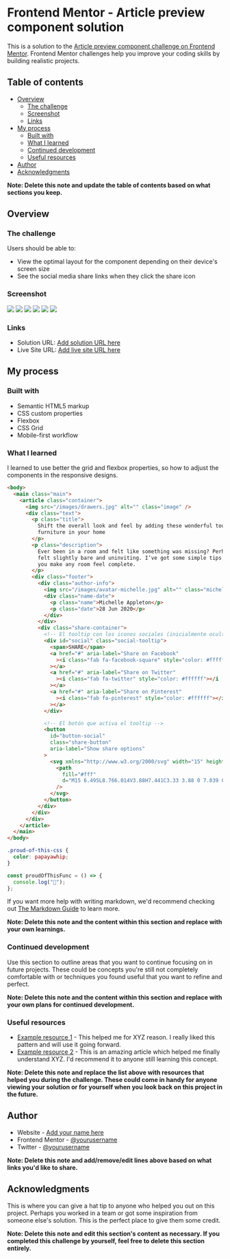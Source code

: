 # Frontend Mentor - Article preview component solution

This is a solution to the [Article preview component challenge on Frontend Mentor](https://www.frontendmentor.io/challenges/article-preview-component-dYBN_pYFT). Frontend Mentor challenges help you improve your coding skills by building realistic projects.

## Table of contents

- [Overview](#overview)
  - [The challenge](#the-challenge)
  - [Screenshot](#screenshot)
  - [Links](#links)
- [My process](#my-process)
  - [Built with](#built-with)
  - [What I learned](#what-i-learned)
  - [Continued development](#continued-development)
  - [Useful resources](#useful-resources)
- [Author](#author)
- [Acknowledgments](#acknowledgments)

**Note: Delete this note and update the table of contents based on what sections you keep.**

## Overview

### The challenge

Users should be able to:

- View the optimal layout for the component depending on their device's screen size
- See the social media share links when they click the share icon

### Screenshot

![](./screenshots/desktop.png)
![](./screenshots/desktop-state.png)
![](./screenshots/tablet.png)
![](./screenshots/table-state.png)
![](./screenshots/mobile.png)
![](./screenshots/mobile-state.png)

### Links

- Solution URL: [Add solution URL here](https://your-solution-url.com)
- Live Site URL: [Add live site URL here](https://your-live-site-url.com)

## My process

### Built with

- Semantic HTML5 markup
- CSS custom properties
- Flexbox
- CSS Grid
- Mobile-first workflow

### What I learned

I learned to use better the grid and flexbox properties, so how to adjust the components in the responsive designs.

```html
<body>
  <main class="main">
    <article class="container">
      <img src="/images/drawers.jpg" alt="" class="image" />
      <div class="text">
        <p class="title">
          Shift the overall look and feel by adding these wonderful touches to
          furniture in your home
        </p>
        <p class="description">
          Ever been in a room and felt like something was missing? Perhaps it
          felt slightly bare and uninviting. I’ve got some simple tips to help
          you make any room feel complete.
        </p>
        <div class="footer">
          <div class="author-info">
            <img src="/images/avatar-michelle.jpg" alt="" class="michelle" />
            <div class="name-date">
              <p class="name">Michelle Appleton</p>
              <p class="date">28 Jun 2020</p>
            </div>
          </div>
          <div class="share-container">
            <!-- El tooltip con los iconos sociales (inicialmente oculto) -->
            <div id="social" class="social-tooltip">
              <span>SHARE</span>
              <a href="#" aria-label="Share on Facebook"
                ><i class="fab fa-facebook-square" style="color: #ffffff"></i
              ></a>
              <a href="#" aria-label="Share on Twitter"
                ><i class="fab fa-twitter" style="color: #ffffff"></i
              ></a>
              <a href="#" aria-label="Share on Pinterest"
                ><i class="fab fa-pinterest" style="color: #ffffff"></i
              ></a>
            </div>

            <!-- El botón que activa el tooltip -->
            <button
              id="button-social"
              class="share-button"
              aria-label="Show share options"
            >
              <svg xmlns="http://www.w3.org/2000/svg" width="15" height="13">
                <path
                  fill="#fff"
                  d="M15 6.495L8.766.014V3.88H7.441C3.33 3.88 0 7.039 0 10.936v2.049l.589-.612C2.59 10.294 5.422 9.11 8.39 9.11h.375v3.867L15 6.495z"
                />
              </svg>
            </button>
          </div>
        </div>
      </div>
    </article>
  </main>
</body>
```

```css
.proud-of-this-css {
  color: papayawhip;
}
```

```js
const proudOfThisFunc = () => {
  console.log("🎉");
};
```

If you want more help with writing markdown, we'd recommend checking out [The Markdown Guide](https://www.markdownguide.org/) to learn more.

**Note: Delete this note and the content within this section and replace with your own learnings.**

### Continued development

Use this section to outline areas that you want to continue focusing on in future projects. These could be concepts you're still not completely comfortable with or techniques you found useful that you want to refine and perfect.

**Note: Delete this note and the content within this section and replace with your own plans for continued development.**

### Useful resources

- [Example resource 1](https://www.example.com) - This helped me for XYZ reason. I really liked this pattern and will use it going forward.
- [Example resource 2](https://www.example.com) - This is an amazing article which helped me finally understand XYZ. I'd recommend it to anyone still learning this concept.

**Note: Delete this note and replace the list above with resources that helped you during the challenge. These could come in handy for anyone viewing your solution or for yourself when you look back on this project in the future.**

## Author

- Website - [Add your name here](https://www.your-site.com)
- Frontend Mentor - [@yourusername](https://www.frontendmentor.io/profile/yourusername)
- Twitter - [@yourusername](https://www.twitter.com/yourusername)

**Note: Delete this note and add/remove/edit lines above based on what links you'd like to share.**

## Acknowledgments

This is where you can give a hat tip to anyone who helped you out on this project. Perhaps you worked in a team or got some inspiration from someone else's solution. This is the perfect place to give them some credit.

**Note: Delete this note and edit this section's content as necessary. If you completed this challenge by yourself, feel free to delete this section entirely.**
